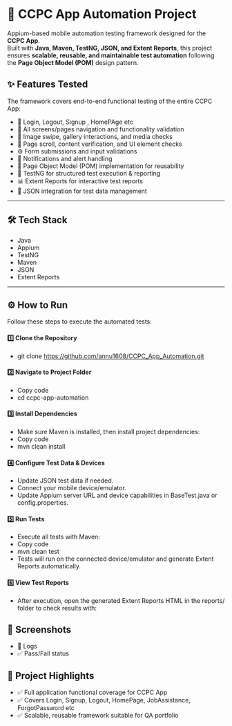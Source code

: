 # 🚀 CCPC App Automation Project

Appium-based mobile automation testing framework designed for the **CCPC App**.  
Built with **Java, Maven, TestNG, JSON, and Extent Reports**, this project ensures **scalable, reusable, and maintainable test automation** following the **Page Object Model (POM)** design pattern.

## ✨ Features Tested
The framework covers end-to-end functional testing of the entire CCPC App:

- 🔑 Login, Logout, Signup , HomePAge etc
- 📜 All screens/pages navigation and functionality validation  
- 📸 Image swipe, gallery interactions, and media checks  
- 📜 Page scroll, content verification, and UI element checks  
- ⚙️ Form submissions and input validations  
- 🔔 Notifications and alert handling  
- 📂 Page Object Model (POM) implementation for reusability  
- 🧪 TestNG for structured test execution & reporting  
- 📊 Extent Reports for interactive test reports  
- 📑 JSON integration for test data management  

---

## 🛠️ Tech Stack
- Java  
- Appium  
- TestNG  
- Maven  
- JSON  
- Extent Reports  

---

## ⚙️ How to Run

Follow these steps to execute the automated tests:

#### 1️⃣ Clone the Repository

   - git clone https://github.com/annu1608/CCPC_App_Automation.git

#### 2️⃣ Navigate to Project Folder
   - Copy code
   - cd ccpc-app-automation

#### 3️⃣ Install Dependencies
   - Make sure Maven is installed, then install project dependencies:
   - Copy code
   - mvn clean install

#### 4️⃣ Configure Test Data & Devices
   - Update JSON test data if needed.
   - Connect your mobile device/emulator.
   - Update Appium server URL and device capabilities in BaseTest.java or config.properties.

#### 5️⃣ Run Tests
   - Execute all tests with Maven:
   - Copy code
   - mvn clean test
   - Tests will run on the connected device/emulator and generate Extent Reports automatically.

#### 6️⃣ View Test Reports
   - After execution, open the generated Extent Reports HTML in the reports/ folder to check results with:

## 📸 Screenshots
- 📝 Logs
- ✅ Pass/Fail status

## 📌 Project Highlights

- ✅ Full application functional coverage for CCPC App
- ✅ Covers Login, Signup, Logout, HomePage, JobAssistance, ForgotPassword etc
- ✅ Scalable, reusable framework suitable for QA portfolio
